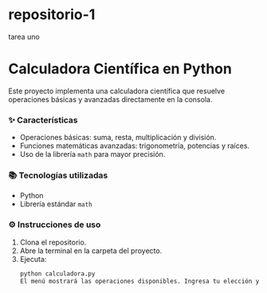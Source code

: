 # repositorio-1
tarea uno
# Calculadora Científica en Python

Este proyecto implementa una calculadora científica que resuelve operaciones básicas y avanzadas directamente en la consola.

### ✨ Características
- Operaciones básicas: suma, resta, multiplicación y división.
- Funciones matemáticas avanzadas: trigonometría, potencias y raíces.
- Uso de la librería `math` para mayor precisión.

### 📚 Tecnologías utilizadas
- Python
- Librería estándar `math`

### ⚙️ Instrucciones de uso
1. Clona el repositorio.
2. Abre la terminal en la carpeta del proyecto.
3. Ejecuta:
   ```bash
   python calculadora.py
   El menú mostrará las operaciones disponibles. Ingresa tu elección y los valores.
